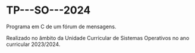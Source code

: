 # TP---SO---2024

Programa em C de um fórum de mensagens.

Realizado no âmbito da Unidade Curricular de Sistemas Operativos no ano curricular 2023/2024.
